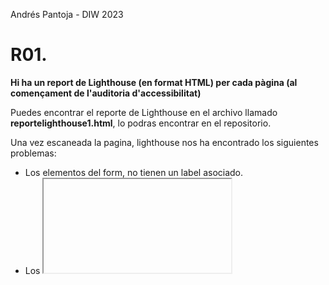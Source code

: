 Andrés Pantoja - DIW 2023

# R01. 
**Hi ha un report de Lighthouse (en format HTML) per cada pàgina (al començament de l'auditoria d'accessibilitat)**

Puedes encontrar el reporte de Lighthouse en el archivo llamado **reportelighthouse1.html**, lo podras encontrar en el repositorio.

Una vez escaneada la pagina, lighthouse nos ha encontrado los siguientes problemas:
- Los elementos del form, no tienen un label asociado.
- Los <iframe> no tienen un titulo
- Los links no tienen un nombre descriptible.
- Las listas no continen solo <li> (Facilita tabular)
- Heading elements no estan en orden. Esto significa que no he utilizado bien los: h1,h2,h3...

# R02. 
**Hi ha un report de Lighthouse (en format HTML) per cada pàgina (al final de l'auditoria d'accessibilitat)**
Puedes encontrar el reporte de Lightouse en el archivo llamado **reportelighthouse2.html**, lo podras encontrar en el repositorio

Una vez hemos arreglado los errores detectados automaticamente por lighthouse, vamos a poceder a comprobar manualmente.

# R03. 
**En el README s'indica quins problemes d'accessibilitat s'han comprovat manualment**

He comprobado los siguientes errores manualmente:
- La pagina tiene un orden de tabulacion logico &#x2611;
- Los controles iteractivos son "focuseable" por teclado &#x2611;
- Los elementos interactivos indican su proposito y estado &#x2611;
- El usuario hace focus directamente el nuevo contenido añadido a la pagina. (No aplica)
- El focus no se queda atrapado en alguna region de la pagina &#x2611;
- Los controles personalizados tiene labels asociados (Tales como arial-label)  &#x2611;
- Los controles personalizados tienen roles ARIA (Screen reader)
- El orden visual de la pagina sigue el orden DOM &#x2611;
- El contenido de fuera de la pagina esta oculto &#x2611;
- elementos Landmark son utilizados (nav), (main), (footer) &#x2611;
# R04.
**En el README s'indica quins dels problemes detectats manualment s'han solucionat**
he solucionado los elementos landmark, ya que no poseia ningun <main>
# R05. 
**En el README s'indica quins dels problemes detectats manualment no s'han solucionat**
He podido solucionar el unico problema manual que he tenido, comentado en el punto anterior
# R06.
**En el README es justifica perquè no s'ha solucionat qualque problema d'accessibilitat detectat (fals positiu o no aplica)**
El unico que no aplica es que el usuario hace focus directamente el nuevo contenido añadido a la pagina.  Ya que en mi pagina web estatico, no se añade contenido nuevo
# R07.
**La pàgina té una puntuació de 100 en la categoria de Accessibility de Lighthouse**
En el **reportelighthouse2.html**, puedes comprobar que ha dado la puntuacion de 100.
# R08.
**La pàgina té una puntuació de 100 en la categoria de Best Practices de Lighthouse**
No obtiene la puntuacion de 100, ya que creo que es un falso positivo, exactamente es por las imagenes, ya que nos las tengo en local, hago un src a una web externa y esto hace que haya errores de cookies SameSite.
# R09. 
**La pàgina és usable només amb teclat**
La web es perfectamente usable con teclado, (Flechas de direccion, tabulador)
# R10. 
**La pàgina és usable en qualsevol dispositiu i resolució (responsive)**
La pagina es usable en navegador de escritorio y en navegador de movil. Tambien es responsive.
